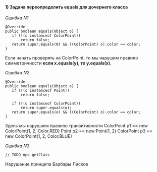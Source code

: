 #### 1) Задача переопределить equals для дочернего класса
*Ошибка N1*
 ```
@Override
public boolean equals(Object o) {
    if (!(o instanceof ColorPoint))
        return false;
    return super.equals(0) && ((ColorPoint) o).color == color;
} 
   ```

Если начать проверять на ColorPoint, то мы нарушим правило симметричности
**если x.equals(y), то y.equals(x)**.

*Ошибка N2*

 ```
@Override
public boolean equals(Object o) {
    if (!(o instanceof Point))
        return false;
        
    if (!(o instanceof ColorPoint))
        return super.equals(o);
    return super.equals(o) && ((ColorPoint) o).color == color;
} 
   ```

Здесь мы нарушаем правило транзитивности
ColorPoint p1 == new ColorPoint(1, 2, Color.RED)
Point p2 == new Point(1, 2)
ColorPoint p3 == new ColorPoint(1, 2, Color.BLUE)


*Ошибка N3*

 ```
// TODO про getClass
   ```

Нарушение принципа Барбары Лисков
